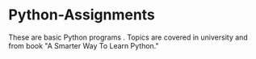 # Python-Assignments
These are basic Python programs . Topics are covered in university and from book "A Smarter Way To Learn Python."
